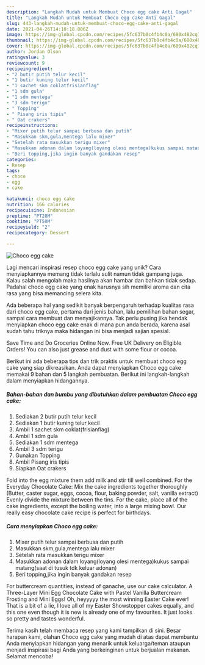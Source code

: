 ```yaml
---
description: "Langkah Mudah untuk Membuat Choco egg cake Anti Gagal"
title: "Langkah Mudah untuk Membuat Choco egg cake Anti Gagal"
slug: 443-langkah-mudah-untuk-membuat-choco-egg-cake-anti-gagal
date: 2021-04-26T14:10:18.806Z
image: https://img-global.cpcdn.com/recipes/5fc637b0c4fb4c0a/680x482cq70/choco-egg-cake-foto-resep-utama.jpg
thumbnail: https://img-global.cpcdn.com/recipes/5fc637b0c4fb4c0a/680x482cq70/choco-egg-cake-foto-resep-utama.jpg
cover: https://img-global.cpcdn.com/recipes/5fc637b0c4fb4c0a/680x482cq70/choco-egg-cake-foto-resep-utama.jpg
author: Jordan Olson
ratingvalue: 3
reviewcount: 9
recipeingredient:
- "2 butir putih telur kecil"
- "1 butir kuning telur kecil"
- "1 sachet skm coklatfrisianflag"
- "1 sdm gula"
- "1 sdm mentega"
- "3 sdm terigu"
- " Topping"
- " Pisang iris tipis"
- " Oat crakers"
recipeinstructions:
- "Mixer putih telur sampai berbusa dan putih"
- "Masukkan skm,gula,mentega lalu mixer"
- "Setelah rata masukkan terigu mixer"
- "Masukkan adonan dalam loyang(loyang olesi mentega)kukus sampai matang(saat di tusuk tdk keluar adonan)"
- "Beri topping,jika ingin banyak gandakan resep"
categories:
- Resep
tags:
- choco
- egg
- cake

katakunci: choco egg cake 
nutrition: 166 calories
recipecuisine: Indonesian
preptime: "PT28M"
cooktime: "PT50M"
recipeyield: "2"
recipecategory: Dessert

---
```



![Choco egg cake](https://img-global.cpcdn.com/recipes/5fc637b0c4fb4c0a/680x482cq70/choco-egg-cake-foto-resep-utama.jpg)

Lagi mencari inspirasi resep choco egg cake yang unik? Cara menyiapkannya memang tidak terlalu sulit namun tidak gampang juga. Kalau salah mengolah maka hasilnya akan hambar dan bahkan tidak sedap. Padahal choco egg cake yang enak harusnya sih memiliki aroma dan cita rasa yang bisa memancing selera kita.

Ada beberapa hal yang sedikit banyak berpengaruh terhadap kualitas rasa dari choco egg cake, pertama dari jenis bahan, lalu pemilihan bahan segar, sampai cara membuat dan menyajikannya. Tak perlu pusing jika hendak menyiapkan choco egg cake enak di mana pun anda berada, karena asal sudah tahu triknya maka hidangan ini bisa menjadi sajian spesial.

Save Time and Do Groceries Online Now. Free UK Delivery on Eligible Orders! You can also just grease and dust with some flour or cocoa.


Berikut ini ada beberapa tips dan trik praktis untuk membuat choco egg cake yang siap dikreasikan. Anda dapat menyiapkan Choco egg cake memakai 9 bahan dan 5 langkah pembuatan. Berikut ini langkah-langkah dalam menyiapkan hidangannya.

<!--inarticleads1-->

##### Bahan-bahan dan bumbu yang dibutuhkan dalam pembuatan Choco egg cake:

1. Sediakan 2 butir putih telur kecil
1. Sediakan 1 butir kuning telur kecil
1. Ambil 1 sachet skm coklat(frisianflag)
1. Ambil 1 sdm gula
1. Sediakan 1 sdm mentega
1. Ambil 3 sdm terigu
1. Gunakan  Topping
1. Ambil  Pisang iris tipis
1. Siapkan  Oat crakers


Fold into the egg mixture them add milk and stir till well combined. For the Everyday Chocolate Cake: Mix the cake ingredients together thoroughly (Butter, caster sugar, eggs, cocoa, flour, baking powder, salt, vanilla extract) Evenly divide the mixture between the tins. For the cake, place all of the cake ingredients, except the boiling water, into a large mixing bowl. Our really easy chocolate cake recipe is perfect for birthdays. 

<!--inarticleads2-->

##### Cara menyiapkan Choco egg cake:

1. Mixer putih telur sampai berbusa dan putih
1. Masukkan skm,gula,mentega lalu mixer
1. Setelah rata masukkan terigu mixer
1. Masukkan adonan dalam loyang(loyang olesi mentega)kukus sampai matang(saat di tusuk tdk keluar adonan)
1. Beri topping,jika ingin banyak gandakan resep


For buttercream quantities, instead of ganache, use our cake calculator. A Three-Layer Mini Egg Chocolate Cake with Pastel Vanilla Buttercream Frosting and Mini Eggs! Oh, heyyyyy the most winning Easter Cake ever! That is a bit of a lie, I love all of my Easter Showstopper cakes equally, and this one even though it is new is already one of my favourites. It just looks so pretty and tastes wonderful. 

Terima kasih telah membaca resep yang kami tampilkan di sini. Besar harapan kami, olahan Choco egg cake yang mudah di atas dapat membantu Anda menyiapkan hidangan yang menarik untuk keluarga/teman ataupun menjadi inspirasi bagi Anda yang berkeinginan untuk berjualan makanan. Selamat mencoba!
